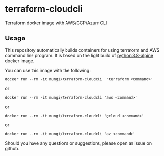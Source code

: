 # terraform-cloudcli

Terraform docker image with AWS/GCP/Azure CLI


## Usage

This repository automatically builds containers for using terraform and AWS command line program. 
It is based on the light build of [python:3.8-alpine](https://hub.docker.com/_/python/) docker image.

You can use this image with the following:

`docker run --rm -it mungi/terraform-cloudcli  'terraform <command>'`

or

`docker run --rm -it mungi/terraform-cloudcli 'aws <command>'`

or

`docker run --rm -it mungi/terraform-cloudcli 'gcloud <command>'`

or

`docker run --rm -it mungi/terraform-cloudcli 'az <command>'`

Should you have any questions or suggestions, please open an issue on github.
